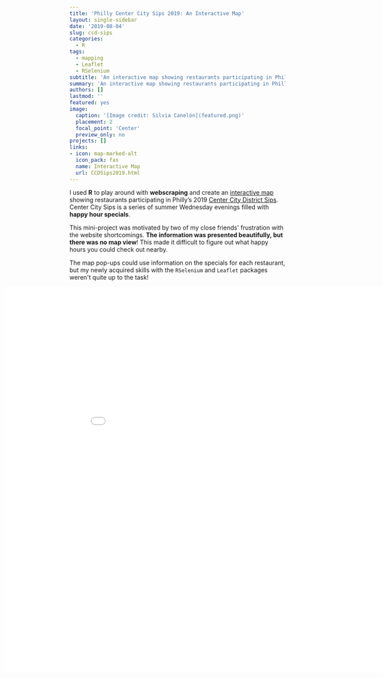```yaml
---
title: 'Philly Center City Sips 2019: An Interactive Map'
layout: single-sidebar
date: '2019-08-04'
slug: ccd-sips
categories:
  - R
tags:
  - mapping
  - Leaflet
  - RSelenium
subtitle: 'An interactive map showing restaurants participating in Philly’s Center City District Sips 2019.'
summary: 'An interactive map showing restaurants participating in Philly’s Center City District Sips 2019.'
authors: []
lastmod: ''
featured: yes
image:
  caption: '[Image credit: Silvia Canelón](featured.png)'
  placement: 2
  focal_point: 'Center'
  preview_only: no
projects: []
links:
- icon: map-marked-alt
  icon_pack: fas
  name: Interactive Map
  url: CCDSips2019.html
---
```


I used **R** to play around with **webscraping** and create an [interactive map](https://spcanelon.github.io/CCDSips2019.html/) showing restaurants participating in Philly’s 2019 [Center City District Sips](https://centercityphila.org/explore-center-city/ccdsips). Center City Sips is a series of summer Wednesday evenings filled with **happy hour specials**.

This mini-project was motivated by two of my close friends' frustration with the website shortcomings. **The information was presented beautifully, but there was no map view**! This made it difficult to figure out what happy hours you could check out nearby.

The map pop-ups could use information on the specials for each restaurant, but my newly acquired skills with the `RSelenium` and `Leaflet` packages weren't quite up to the task!

<div style="align: center; margin-left: -150px;"> <iframe src="CCDSips2019.html" width="1000px" height="900px" frameborder="0"></iframe> </div> 




